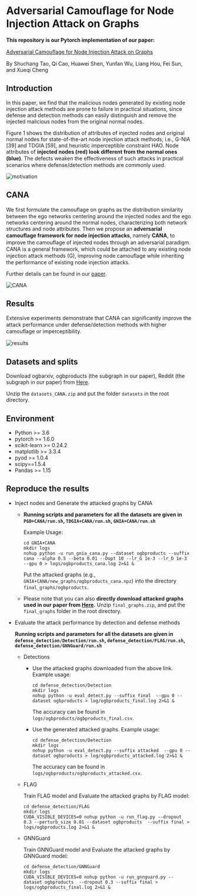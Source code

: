 # Adversarial Camouﬂage for Node Injection Attack on Graphs

**This repository is our Pytorch implementation of our paper:**

[Adversarial Camouﬂage for Node Injection Attack on Graphs](https://arxiv.org/abs/2208.01819)

By Shuchang Tao, Qi Cao, Huawei Shen, Yunfan Wu, Liang Hou, Fei Sun, and Xueqi Cheng

## Introduction

In this paper, we find that the malicious nodes generated by existing node injection attack methods are prone to failure in practical situations, since defense and detection methods can easily distinguish and remove the injected malicious nodes from the original normal nodes.

Figure 1 shows  the distribution of attributes of injected nodes and original normal nodes for state-of-the-art node injection attack methods, i.e., G-NIA [39] and TDGIA [59], and heuristic imperceptible constraint HAO. Node attributes of **injected nodes (red) look different from the normal ones (blue)**. The defects weaken the eﬀectiveness of such attacks in practical scenarios where defense/detection methods are commonly used.

![motivation](/Users/taoshuchang/图模型/CANA_thesis/fiugres/motivation.jpg)

## CANA

We first formulate the camouﬂage on graphs as the distribution similarity between the ego networks centering around the injected nodes and the ego networks centering around the normal nodes, characterizing both network structures and node attributes. Then we propose an **adversarial camouﬂage framework for node injection attacks**, namely **CANA**, to improve the camouﬂage of injected nodes through an adversarial paradigm. CANA is a general framework, which could be attached to any existing node injection attack methods (G), improving node camouﬂage while inheriting the performance of existing node injection attacks.

Further details can be found in our [paper](https://arxiv.org/abs/2208.01819).


![CANA](/Users/taoshuchang/图模型/CANA_thesis/fiugres/CANA.jpg)

## Results

Extensive experiments demonstrate that CANA can signiﬁcantly improve the attack performance under defense/detection methods with higher camouﬂage or imperceptibility.

![results](/Users/taoshuchang/图模型/CANA_thesis/fiugres/results.jpg)

## Datasets and splits

Download ogbarxiv, ogbproducts (the subgraph in our paper), Reddit (the subgraph in our paper) from [Here](https://drive.google.com/file/d/1R0BGShORJdjaLDPSPLv9FVDHJMQOUswe/view?usp=drive_link).

Unzip the `datasets_CANA.zip` and put the folder `datasets` in the root directory.

## Environment

- Python >= 3.6
- pytorch >= 1.6.0
- scikit-learn >= 0.24.2
- matplotlib >= 3.3.4
- pyod >= 1.0.4
- scipy==1.5.4
- Pandas >= 1.15

## Reproduce the results

- Inject nodes and Generate the attacked graphs by CANA

  - **Running scripts and parameters for all the datasets are given in `PGD+CANA/run.sh`, `TDGIA+CANA/run.sh`, `GNIA+CANA/run.sh`**

    Example Usage:

    ```
    cd GNIA+CANA
    mkdir logs
    nohup python -u run_gnia_cana.py --dataset ogbproducts --suffix cana --alpha 0.5 --beta 0.01 --Dopt 10 --lr_G 1e-3 --lr_D 1e-3 --gpu 0 > logs/ogbproducts_cana.log 2>&1 &
    ```

    Put the attacked graphs (e.g., `GNIA+CANA/new_graphs/ogbproducts_cana.npz`) into the directory  `final_graphs/ogbproducts`.

  - Please note that you can also **directly download attacked graphs used in our paper from [Here](https://drive.google.com/file/d/17SWRJx9IT-7ZHkkcf5yDe2IcFSCGXUM4/view?usp=sharing).** 
    Unzip `final_graphs.zip`, and put the `final_graphs` folder in the root directory.

- Evaluate the attack performance by detection and defense methods

  **Running scripts and parameters for all the datasets are given in `defense_detection/Detection/run.sh`, `defense_detection/FLAG/run.sh`, `defense_detection/GNNGuard/run.sh`**

  - Detections

    - Use the attacked graphs downloaded from the above link. Example usage:

      ```
      cd defense_detection/Detection
      mkdir logs
      nohup python -u eval_detect.py --suffix final  --gpu 0 --dataset ogbproducts > log/ogbproducts_final.log 2>&1 &  
      ```

      The accuracy can be found in `logs/ogbproducts/ogbproducts_final.csv`.

    - Use the generated attacked graphs. Example usage:

      ```
      cd defense_detection/Detection
      mkdir logs
      nohup python -u eval_detect.py --suffix attacked  --gpu 0 --dataset ogbproducts > log/ogbproducts_attacked.log 2>&1 &  
      ```

      The accuracy can be found in `logs/ogbproducts/ogbproducts_attacked.csv`.

  - FLAG

    Train FLAG model and Evaluate the attacked graphs by FLAG model:

    ```
    cd defense_detection/FLAG
    mkdir logs
    CUDA_VISIBLE_DEVICES=0 nohup python -u run_flag.py --dropout 0.3 --perturb_size 0.01 --dataset ogbproducts  --suffix final > logs/ogbproducts.log 2>&1 &
    ```

  - GNNGuard

    Train GNNGuard model and Evaluate the attacked graphs by GNNGuard model:

    ```
    cd defense_detection/GNNGuard
    mkdir logs
    CUDA_VISIBLE_DEVICES=0 nohup python -u run_gnnguard.py --dataset ogbproducts  --dropout 0.3 --suffix final > logs/ogbproducts_final.log 2>&1 &
    ```

    